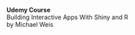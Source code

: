 **Udemy Course**        
Building Interactive Apps With Shiny and R                       
by Michael Weis
